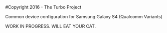 #Copyright 2016 - The Turbo Project

Common device configuration for Samsung Galaxy S4 (Qualcomm Variants)

WORK IN PROGRESS. WILL EAT YOUR CAT.

